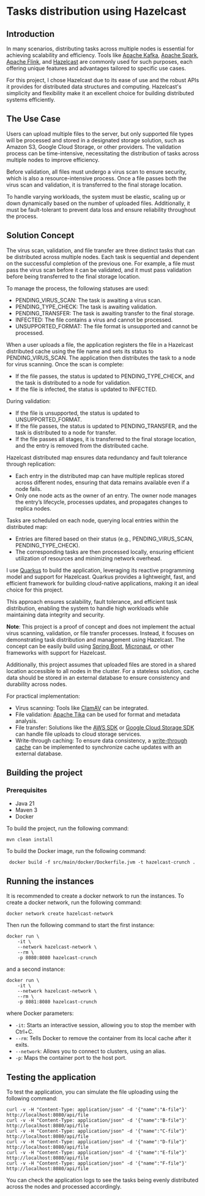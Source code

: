 # Tasks distribution using Hazelcast
## Introduction
In many scenarios, distributing tasks across multiple nodes is essential for achieving scalability and efficiency. Tools like [Apache Kafka](https://kafka.apache.org/), [Apache Spark](https://spark.apache.org/), [Apache Flink](https://flink.apache.org/), and [Hazelcast](https://hazelcast.com/) are commonly used for such purposes, each offering unique features and advantages tailored to specific use cases.

For this project, I chose Hazelcast due to its ease of use and the robust APIs it provides for distributed data structures and computing. Hazelcast's simplicity and flexibility make it an excellent choice for building distributed systems efficiently.

## The Use Case
Users can upload multiple files to the server, but only supported file types will be processed and stored in a designated storage solution, such as Amazon S3, Google Cloud Storage, or other providers. The validation process can be time-intensive, necessitating the distribution of tasks across multiple nodes to improve efficiency.

Before validation, all files must undergo a virus scan to ensure security, which is also a resource-intensive process. Once a file passes both the virus scan and validation, it is transferred to the final storage location.

To handle varying workloads, the system must be elastic, scaling up or down dynamically based on the number of uploaded files. Additionally, it must be fault-tolerant to prevent data loss and ensure reliability throughout the process.

## Solution Concept
The virus scan, validation, and file transfer are three distinct tasks that can be distributed across multiple nodes. Each task is sequential and dependent on the successful completion of the previous one. For example, a file must pass the virus scan before it can be validated, and it must pass validation before being transferred to the final storage location.

To manage the process, the following statuses are used:
* PENDING_VIRUS_SCAN: The task is awaiting a virus scan.
* PENDING_TYPE_CHECK: The task is awaiting validation.
* PENDING_TRANSFER: The task is awaiting transfer to the final storage.
* INFECTED: The file contains a virus and cannot be processed.
* UNSUPPORTED_FORMAT: The file format is unsupported and cannot be processed.

When a user uploads a file, the application registers the file in a Hazelcast distributed cache using the file name and sets its status to PENDING_VIRUS_SCAN.
The application then distributes the task to a node for virus scanning. Once the scan is complete:
* If the file passes, the status is updated to PENDING_TYPE_CHECK, and the task is distributed to a node for validation.
* If the file is infected, the status is updated to INFECTED.

During validation:
* If the file is unsupported, the status is updated to UNSUPPORTED_FORMAT.
* If the file passes, the status is updated to PENDING_TRANSFER, and the task is distributed to a node for transfer.
* If the file passes all stages, it is transferred to the final storage location, and the entry is removed from the distributed cache.

Hazelcast distributed map ensures data redundancy and fault tolerance through replication:
* Each entry in the distributed map can have multiple replicas stored across different nodes, ensuring that data remains available even if a node fails.
* Only one node acts as the owner of an entry. The owner node manages the entry’s lifecycle, processes updates, and propagates changes to replica nodes.

Tasks are scheduled on each node, querying local entries within the distributed map:
* Entries are filtered based on their status (e.g., PENDING_VIRUS_SCAN, PENDING_TYPE_CHECK).
* The corresponding tasks are then processed locally, ensuring efficient utilization of resources and minimizing network overhead.

I use [Quarkus](https://quarkus.io/) to build the application, leveraging its reactive programming model and support for Hazelcast. Quarkus provides a lightweight, fast, and efficient framework for building cloud-native applications, making it an ideal choice for this project.

This approach ensures scalability, fault tolerance, and efficient task distribution, enabling the system to handle high workloads while maintaining data integrity and security.

**Note**: This project is a proof of concept and does not implement the actual virus scanning, validation, or file transfer processes. Instead, it focuses on demonstrating task distribution and management using Hazelcast. The concept can be easily build using [Spring Boot](https://spring.io/projects/spring-boot), [Micronaut](https://micronaut.io/), or other frameworks with support for Hazelcast.

Additionally, this project assumes that uploaded files are stored in a shared location accessible to all nodes in the cluster. For a stateless solution, cache data should be stored in an external database to ensure consistency and durability across nodes.

For practical implementation:
* Virus scanning: Tools like [ClamAV](https://www.clamav.net/) can be integrated.
* File validation: [Apache Tika](https://tika.apache.org/) can be used for format and metadata analysis.
* File transfer: Solutions like the [AWS SDK](https://aws.amazon.com/sdk-for-java/) or [Google Cloud Storage SDK](https://developers.google.com/api-client-library/java) can handle file uploads to cloud storage services.
* Write-through caching: To ensure data consistency, a [write-through cache]((https://hazelcast.com/glossary/cache-access-patterns/#write-through-cache)) can be implemented to synchronize cache updates with an external database.

## Building the project
### Prerequisites
- Java 21
- Maven 3
- Docker

To build the project, run the following command:
```shell
mvn clean install
```

To build the Docker image, run the following command:
```shell
 docker build -f src/main/docker/Dockerfile.jvm -t hazelcast-crunch .
```

## Running the instances
It is recommended to create a docker network to run the instances. To create a docker network, run the following command:
```shell
docker network create hazelcast-network
```

Then run the following command to start the first instance:
```shell
docker run \
    -it \
    --network hazelcast-network \
    --rm \
    -p 8080:8080 hazelcast-crunch
```
and a second instance:
```shell
docker run \
    -it \
    --network hazelcast-network \
    --rm \
    -p 8081:8080 hazelcast-crunch
```

where Docker parameters:
* `-it`: Starts an interactive session, allowing you to stop the member with Ctrl+C.
* `--rm`: Tells Docker to remove the container from its local cache after it exits.
* `--network`: Allows you to connect to clusters, using an alias.
* `-p`: Maps the container port to the host port.

## Testing the application
To test the application, you can simulate the file uploading using the following command:
```shell
curl -v -H "Content-Type: application/json" -d '{"name":"A-file"}' http://localhost:8080/api/file
curl -v -H "Content-Type: application/json" -d '{"name":"B-file"}' http://localhost:8080/api/file
curl -v -H "Content-Type: application/json" -d '{"name":"C-file"}' http://localhost:8080/api/file
curl -v -H "Content-Type: application/json" -d '{"name":"D-file"}' http://localhost:8080/api/file
curl -v -H "Content-Type: application/json" -d '{"name":"E-file"}' http://localhost:8080/api/file
curl -v -H "Content-Type: application/json" -d '{"name":"F-file"}' http://localhost:8080/api/file
```

You can check the application logs to see the tasks being evenly distributed across the nodes and processed accordingly.
